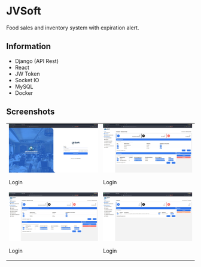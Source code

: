 # JVSoft
Food sales and inventory system with expiration alert.

## Information
- Django (API Rest)
- React
- JW Token
- Socket IO
- MySQL
- Docker

## Screenshots
<table>
  <tr>
    <td>
      <img src="https://raw.githubusercontent.com/VaneRSanchez/JVSoft/master/images/ss1.png" alt="Screenshot 1" width="100%">
      <p>Login</p>
    </td>
    <td>      
      <img src="https://raw.githubusercontent.com/VaneRSanchez/JVSoft/master/images/ss2.png" alt="Screenshot 2" width="100%">
      <p>Login</p>
    </td>
  </tr>
  <tr>
    <td>
      <img src="https://raw.githubusercontent.com/VaneRSanchez/JVSoft/master/images/ss3.png" alt="Screenshot 3" width="100%">
      <p>Login</p>
    </td>
    <td>      
      <img src="https://raw.githubusercontent.com/VaneRSanchez/JVSoft/master/images/ss4.png" alt="Screenshot 4" width="100%">
      <p>Login</p>
    </td>
  </tr>
</table>